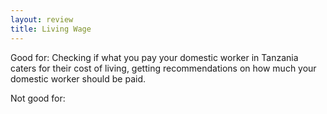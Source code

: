 ```yaml
---
layout: review
title: Living Wage
---
```


Good for: Checking if what you pay your domestic worker in Tanzania caters for their cost of living, getting recommendations on how much your domestic worker should be paid.

Not good for:
